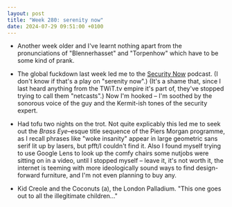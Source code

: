 ```yaml
---
layout: post
title: "Week 280: serenity now"
date: 2024-07-29 09:51:00 +0100
---
```


- Another week older and I've learnt nothing apart from the pronunciations of "Blennerhasset" and "Torpenhow" which have to be some kind of prank.

- The global fuckdown last week led me to the [Security Now](https://www.grc.com/securitynow.htm) podcast. (I don't know if that's a play on "serenity now".) (It's a shame that, since I last heard anything from the TWiT.tv empire it's part of, they've stopped trying to call them "netcasts".) Now I'm hooked – I'm soothed by the sonorous voice of the guy and the Kermit-ish tones of the security expert.

- Had tofu two nights on the trot. Not quite explicably this led me to seek out the <cite>Brass Eye</cite>–esque title sequence of the Piers Morgan programme,
  as I recall phrases like "<span class="caps">woke insanity</span>" appear in large geometric sans serif lit up by lasers, but pfft/I couldn't find it.
  Also I found myself trying to use Google Lens to look up the comfy chairs some nutjobs were sitting on in a video, until I stopped myself – leave it, it's not worth it, the internet is teeming with more ideologically sound ways to find design-forward furniture, and I'm not even planning to buy any.

- Kid Creole and the Coconuts (a), the London Palladium. "This one goes out to all the illegitimate children..." 
<!-- For an old KC put on a good show for an old man, assisted by the clantily scad Cs. -->
